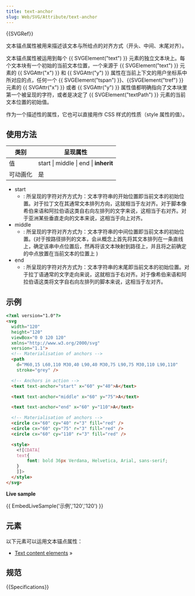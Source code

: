 ```yaml
---
title: text-anchor
slug: Web/SVG/Attribute/text-anchor
---
```


{{SVGRef}}

文本锚点属性被用来描述该文本与所给点的对齐方式（开头、中间、末尾对齐）。

文本锚点属性被运用到每个 {{ SVGElement("text") }} 元素的独立文本块上。每个文本块有一个初始的当前文本位置，一个来源于 {{ SVGElement("text") }} 元素的 {{ SVGAttr("x") }} 和 {{ SVGAttr("y") }} 属性在当前上下文的用户坐标系中所对应的点，任何一个 {{ SVGElement("tspan") }}、{{SVGElement("tref") }} 元素的 {{ SVGAttr("x") }} 或者 {{ SVGAttr("y") }} 属性值都明确指向了文本块里第一个被呈现的字符，或者是决定了 {{ SVGElement("textPath") }} 元素的当前文本位置的初始值。

作为一个描述性的属性，它也可以直接用作 CSS 样式的性质（style 属性的值）。

## 使用方法

| 类别     | 呈现属性                              |
| -------- | ------------------------------------- |
| 值       | start \| middle \| end \| **inherit** |
| 可动画化 | 是                                    |

- start
  - : 所呈现的字符对齐方式为：文本字符串的开始位置即当前文本的初始位置。对于拉丁文在其通常文本排列方向，这就相当于左对齐。对于脚本像希伯来语和阿拉伯语这类自右向左排列的文字来说，这相当于右对齐。对于亚洲某些垂直走向的文本来说，这相当于向上对齐。
- middle
  - : 所呈现的字符对齐方式为：文本字符串的中间位置即当前文本的初始位置。(对于按路径排列的文本，会从概念上首先将其文本排列在一条直线上，确定该串中点位置后，然再将该文本映射到路径上，并且将之前确定的中点放置在当前文本的位置上 )
- end
  - : 所呈现的字符对齐方式为：文本字符串的末尾即当前文本的初始位置。对于拉丁语通常的文字走向来说，这就相当于右对齐。对于像希伯来语和阿拉伯语这类将文字自右向左排列的脚本来说，这相当于左对齐。

## 示例

```html
<?xml version="1.0"?>
<svg
  width="120"
  height="120"
  viewBox="0 0 120 120"
  xmlns="http://www.w3.org/2000/svg"
  version="1.1">
  <!-- Materialisation of anchors -->
  <path
    d="M60,15 L60,110 M30,40 L90,40 M30,75 L90,75 M30,110 L90,110"
    stroke="grey" />

  <!-- Anchors in action -->
  <text text-anchor="start" x="60" y="40">A</text>

  <text text-anchor="middle" x="60" y="75">A</text>

  <text text-anchor="end" x="60" y="110">A</text>

  <!-- Materialisation of anchors -->
  <circle cx="60" cy="40" r="3" fill="red" />
  <circle cx="60" cy="75" r="3" fill="red" />
  <circle cx="60" cy="110" r="3" fill="red" />

  <style>
    <![CDATA[
    text{
        font: bold 36px Verdana, Helvetica, Arial, sans-serif;
    }
    ]]>
  </style>
</svg>
```

**Live sample**

{{ EmbedLiveSample('示例','120','120') }}

## 元素

以下元素可以运用文本锚点属性：

- [Text content elements](/zh-CN/SVG/Element#Text_content_elements) »

## 规范

{{Specifications}}
